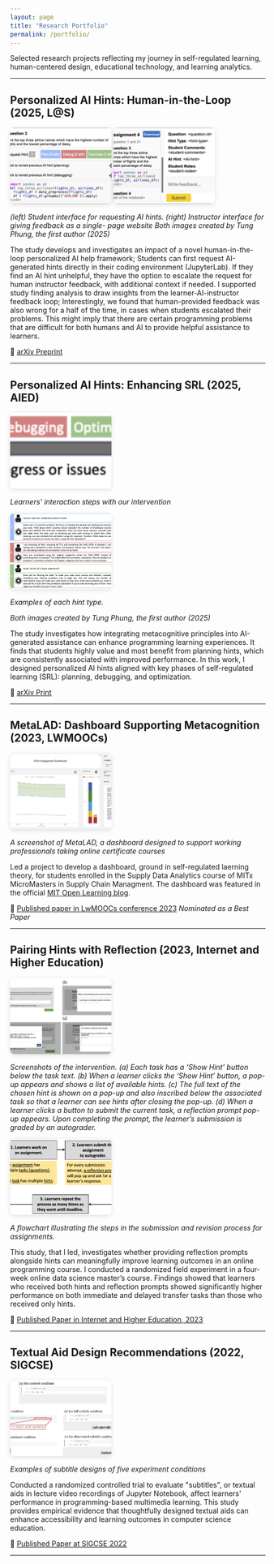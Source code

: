 ```yaml
---
layout: page
title: "Research Portfolio"
permalink: /portfolio/
---
```


<style>
	.portfolio-image {
	  width: 200px;
	  height: 150px;
	  object-fit: cover;
	  border-radius: 8px;
	  transition: box-shadow 0.3s;
	  cursor: pointer;
	  box-shadow: 0 2px 8px rgba(0,0,0,0.12);
	  position: relative;
	  z-index: 1;
	}

	/* Add an overlay image style for enlarged view */
	.portfolio-image.enlarge {
	  position: fixed;
	  top: 50%;
	  left: 50%;
	  width: 600px;
	  height: auto;
	  transform: translate(-50%, -50%);
	  z-index: 1000;
	  box-shadow: 0 12px 32px rgba(0,0,0,0.30);
	  background: white;
	  border-radius: 20px;
	}
	
	/* Special larger enlarged style */
	.portfolio-image-large.enlarge {
	  width: 900px;
	  max-height: 90vh;
	  border-radius: 32px;
	}
	
	/* Extra large */
	.portfolio-image-xlarge.enlarge {
	  width: 1200px;
	  max-width: 98vw;
	  max-height: 95vh;
	  border-radius: 48px;
	}

</style>
<script>
document.addEventListener('DOMContentLoaded', function() {
  document.querySelectorAll('.portfolio-image').forEach(function(img) {
    img.addEventListener('mouseenter', function() {
      this.classList.add('enlarge');
    });
    img.addEventListener('mouseleave', function() {
      this.classList.remove('enlarge');
    });
  });
});
</script>



<p class="research-portfolio-intro">
  Selected research projects reflecting my journey in self-regulated learning, human-centered design, educational technology, and learning analytics.
</p>


---

## Personalized AI Hints: Human-in-the-Loop (2025, L@S)


<div class="portfolio-images">
  <img src="/images/research/loop_interface.png" alt="A screenshot of interface on student end" class="portfolio-image">
  <img src="/images/research/loop_interface2.png" alt="A screenshot of interface on instructor end(2)" class="portfolio-image">
</div>

*(left) Student interface for requesting AI hints. (right) Instructor interface for giving feedback as a single-
page website*
*Both images created by Tung Phung, the first author (2025)*

The study develops and investigates an impact of a novel human-in-the-loop personalized AI help framework; Students can first request AI-generated hints directly in their coding environment (JupyterLab). If they find an AI hint unhelpful, they have the option to escalate the request for human instructor feedback, with additional context if needed. I supported study finding analysis to draw insights from the learner-AI-instructor feedback loop; Interestingly, we found that human-provided feedback was also wrong for a half of the time, in cases when students escalated their problems. This might imply that there are certain programming problems that are difficult for both humans and AI to provide helpful assistance to learners. 

📰 [arXiv Preprint](https://arxiv.org/pdf/2510.14457.pdf)

---

## Personalized AI Hints: Enhancing SRL (2025, AIED)


<img src="/images/research/plan_interaction.png" alt="Illustration describing a flow of learner-AI interaction" class="portfolio-image">

*Learners' interaction steps with our intervention*

<img src="/images/research/plan_illustration_hint_types.png" alt="Each hint button image with corresponding description" class="portfolio-image portfolio-image-xlarge">

*Examples of each hint type.*

*Both images created by Tung Phung, the first author (2025)*

The study investigates how integrating metacognitive principles into AI-generated assistance can enhance programming learning experiences. It finds that students highly value and most benefit from planning hints, which are consistently associated with improved performance. In this work, I designed personalized AI hints aligned with key phases of self-regulated learning (SRL): planning, debugging, and optimization. 

📰 [arXiv Print](https://arxiv.org/pdf/2509.03171)

---

## MetaLAD: Dashboard Supporting Metacognition (2023, LWMOOCs)


<img src="/images/research/dashboard_screenshot.png" alt="Screenshots of subtitle designs of each experiment condition" class="portfolio-image portfolio-image-large">

*A screenshot of MetaLAD, a dashboard designed to support working professionals taking online certificate courses*

Led a project to develop a dashboard, ground in self-regulated laerning theory, for students enrolled in the Supply Data Analytics course of MITx MicroMasters in Supply Chain Managment. The dashboard was featured in the official [MIT Open Learning blog](https://medium.com/open-learning/new-dashboard-supports-online-learners-self-regulated-learning-and-performance-86ca4c0d0d8e).

📰 [Published paper in LwMOOCs conference 2023](https://heeryung.github.io/assets/files/heeryung-lwmoocs23.pdf) *Nominated as a Best Paper*

---

## Pairing Hints with Reflection (2023, Internet and Higher Education)

<img src="/images/research/dls_process.png" alt="Four screenshots of the intervention showing how learners' interactions with the intervention were." class="portfolio-image portfolio-image-xlarge">

*Screenshots of the intervention. (a) Each task has a ‘Show Hint’ button below the task text. (b) When a learner clicks the ‘Show Hint’ button, a pop-up appears and shows a list of available hints. (c) The full text of the chosen hint is shown on a pop-up and also inscribed below the associated task so that a learner can see hints after closing the pop-up. (d) When a learner clicks a button to submit the current task, a reflection prompt pop-up appears. Upon completing the prompt, the learner’s submission is graded by an autograder.*

<img src="/images/research/dls_flowchart.png" alt="Four screenshots of the intervention showing how learners' interactions with the intervention were." class="portfolio-image">

*A flowchart illustrating the steps in the submission and revision process for assignments.*


This study, that I led, investigates whether providing reflection prompts alongside hints can meaningfully improve learning outcomes in an online programming course. I conducted a randomized field experiment in a four-week online data science master’s course. Findings showed that learners who received both hints and reflection prompts showed significantly higher performance on both immediate and delayed transfer tasks than those who received only hints.

📰 [Published Paper in Internet and Higher Education, 2023](https://heeryung.github.io/assets/files/heeryung-the-internet-and-higher-education-hint-jovanovic.pdf)

---

## Textual Aid Design Recommendations (2022, SIGCSE)

<img src="/images/research/subtitle_screenshot.png" alt="Screenshots of subtitle designs of each experiment condition" class="portfolio-image portfolio-image-xlarge">

*Examples of subtitle designs of five experiment conditions*

Conducted a randomized controlled trial to evaluate "subtitles", or textual aids in lecture video recordings of Jupyter Notebook, affect learners' performance in programming-based multimedia learning. This study provides empirical evidence that thoughtfully designed textual aids can enhance accessibility and learning outcomes in computer science education.

📰 [Published Paper at SIGCSE 2022](https://dl.acm.org/doi/abs/10.1145/3478431.3499290)

---
